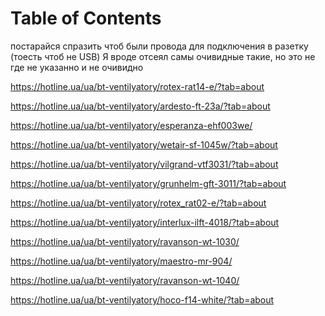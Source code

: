 
# Table of Contents



постарайся спразить 
чтоб были провода для подключения в разетку
(тоесть чтоб не USB)
Я вроде отсеял самы очивидные такие, но это не где не указанно и не очивидно

<https://hotline.ua/ua/bt-ventilyatory/rotex-rat14-e/?tab=about>

<https://hotline.ua/ua/bt-ventilyatory/ardesto-ft-23a/?tab=about>

<https://hotline.ua/ua/bt-ventilyatory/esperanza-ehf003we/>

<https://hotline.ua/ua/bt-ventilyatory/wetair-sf-1045w/?tab=about>

<https://hotline.ua/ua/bt-ventilyatory/vilgrand-vtf3031/?tab=about>

<https://hotline.ua/ua/bt-ventilyatory/grunhelm-gft-3011/?tab=about>

<https://hotline.ua/ua/bt-ventilyatory/rotex_rat02-e/?tab=about>

<https://hotline.ua/ua/bt-ventilyatory/interlux-ilft-4018/?tab=about>

<https://hotline.ua/ua/bt-ventilyatory/ravanson-wt-1030/>

<https://hotline.ua/ua/bt-ventilyatory/maestro-mr-904/>

<https://hotline.ua/ua/bt-ventilyatory/ravanson-wt-1040/>

<https://hotline.ua/ua/bt-ventilyatory/hoco-f14-white/?tab=about>


